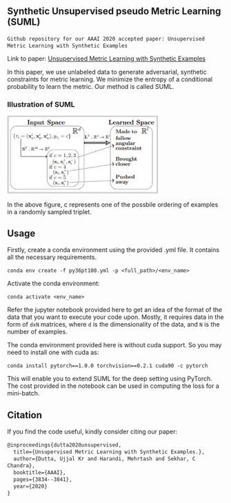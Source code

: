 ## Synthetic Unsupervised pseudo Metric Learning (SUML)
```
Github repository for our AAAI 2020 accepted paper: Unsupervised Metric Learning with Synthetic Examples
```
Link to paper: [Unsupervised Metric Learning with Synthetic Examples](https://www.aaai.org/Papers/AAAI/2020GB/AAAI-DuttaU.7665.pdf) 

In this paper, we use unlabeled data to generate adversarial, synthetic constraints for metric learning. We minimize the entropy of a conditional probability to learn the metric. Our method is called SUML.


### Illustration of SUML
<img src="https://github.com/ukdsvl/SUML/blob/master/illustration/SUML_idea.png?raw=true" width="350">

In the above figure, c represents one of the possbile ordering of examples in a randomly sampled triplet.

## Usage
Firstly, create a conda environment using the provided .yml file. It contains all the necessary requirements.
```
conda env create -f py36pt100.yml -p <full_path>/<env_name>
```
Activate the conda environment:
```
conda activate <env_name>
```

Refer the jupyter notebook provided here to get an idea of the format of the data that you want to execute your code upon. Mostly, it requires data in the form of ``` dxN ``` matrices, where ```d``` is the dimensionality of the data, and ```N``` is the number of examples.

The conda environment provided here is without cuda support. So you may need to install one with cuda as:
```
conda install pytorch==1.0.0 torchvision==0.2.1 cuda90 -c pytorch 
```
This will enable you to extend SUML for the deep setting using PyTorch. The cost provided in the notebook can be used in computing the loss for a mini-batch.

## Citation

If you find the code useful, kindly consider citing our paper:
```
@inproceedings{dutta2020unsupervised,
  title={Unsupervised Metric Learning with Synthetic Examples.},
  author={Dutta, Ujjal Kr and Harandi, Mehrtash and Sekhar, C Chandra},
  booktitle={AAAI},
  pages={3834--3841},
  year={2020}
}
```
